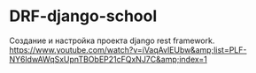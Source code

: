 # DRF-django-school
Создание и настройка проекта django rest framework. https://www.youtube.com/watch?v=iVaqAvlEUbw&amp;list=PLF-NY6ldwAWqSxUpnTBObEP21cFQxNJ7C&amp;index=1
